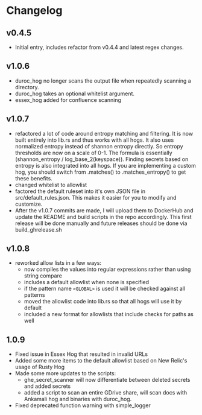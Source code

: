 # Changelog

## v0.4.5 
- Initial entry, includes refactor from v0.4.4 and latest regex changes.

## v1.0.6
- duroc_hog no longer scans the output file when repeatedly scanning a directory.
- duroc_hog takes an optional whitelist argument.
- essex_hog added for confluence scanning

## v1.0.7
- refactored a lot of code around entropy matching and filtering. It is now built entirely into lib.rs and thus works with all hogs. It also uses normalized entropy instead of shannon entropy directly. So entropy thresholds are now on a scale of 0-1. The formula is essentially (shannon_entropy / log_base_2(keyspace)). Finding secrets based on entropy is also integrated into all hogs. If you are implementing a custom hog, you should switch from .matches() to .matches_entropy() to get these benefits. 
- changed whitelist to allowlist
- factored the default ruleset into it's own JSON file in src/default_rules.json. This makes it easier for you to modify and customize.
- After the v1.0.7 commits are made, I will upload them to DockerHub and update the README and build scripts in the repo accordingly. This first release will be done manually and future releases should be done via build_ghrelease.sh

## v1.0.8
- reworked allow lists in a few ways:
    - now compiles the values into regular expressions rather than using string compare
    - includes a default allowlist when none is specified
    - if the pattern name `<GLOBAL>` is used it will be checked against all patterns
    - moved the allowlist code into lib.rs so that all hogs will use it by default
    - included a new format for allowlists that include checks for paths as well

## 1.0.9
- Fixed issue in Essex Hog that resulted in invalid URLs
- Added some more items to the default allowlist based on New Relic's usage of Rusty Hog
- Made some more updates to the scripts:
  - ghe_secret_scanner will now differentiate between deleted secrets and added secrets
  - added a script to scan an entire GDrive share, will scan docs with Ankamali hog and binaries with duroc_hog.
- Fixed deprecated function warning with simple_logger